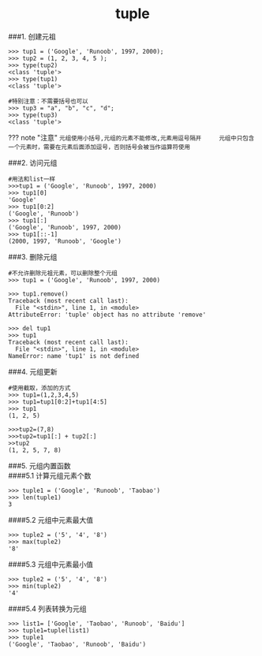 <center><h1>tuple</h1></center>  

###1. 创建元祖  
```
>>> tup1 = ('Google', 'Runoob', 1997, 2000);
>>> tup2 = (1, 2, 3, 4, 5 );
>>> type(tup2)
<class 'tuple'>
>>> type(tup1)
<class 'tuple'>

#特别注意：不需要括号也可以
>>> tup3 = "a", "b", "c", "d";
>>> type(tup3)
<class 'tuple'>

```  

??? note "注意"
    ```
    元组使用小括号,元组的元素不能修改,元素用逗号隔开    
    元组中只包含一个元素时，需要在元素后面添加逗号，否则括号会被当作运算符使用  
    ```  

###2. 访问元组  
```
#用法和list一样  
>>>tup1 = ('Google', 'Runoob', 1997, 2000)
>>> tup1[0]
'Google'
>>> tup1[0:2]
('Google', 'Runoob')
>>> tup1[:]
('Google', 'Runoob', 1997, 2000)
>>> tup1[::-1]
(2000, 1997, 'Runoob', 'Google')

```  

###3. 删除元组  
```
#不允许删除元祖元素，可以删除整个元组  
>>> tup1 = ('Google', 'Runoob', 1997, 2000)

>>> tup1.remove()
Traceback (most recent call last):
  File "<stdin>", line 1, in <module>
AttributeError: 'tuple' object has no attribute 'remove'

>>> del tup1
>>> tup1
Traceback (most recent call last):
  File "<stdin>", line 1, in <module>
NameError: name 'tup1' is not defined

```  

###4. 元组更新  
```
#使用截取，添加的方式  
>>> tup1=(1,2,3,4,5)
>>> tup1=tup1[0:2]+tup1[4:5]
>>> tup1
(1, 2, 5)

>>>tup2=(7,8)
>>>tup2=tup1[:] + tup2[:]
>>tup2
(1, 2, 5, 7, 8)
```

###5. 元组内置函数  
####5.1 计算元组元素个数  
```
>>> tuple1 = ('Google', 'Runoob', 'Taobao')
>>> len(tuple1)
3
```
####5.2 元组中元素最大值  
```	
>>> tuple2 = ('5', '4', '8')
>>> max(tuple2)
'8'
```
####5.3 元组中元素最小值  
```	
>>> tuple2 = ('5', '4', '8')
>>> min(tuple2)
'4'
```
####5.4  列表转换为元组  
```
>>> list1= ['Google', 'Taobao', 'Runoob', 'Baidu']
>>> tuple1=tuple(list1)
>>> tuple1
('Google', 'Taobao', 'Runoob', 'Baidu')
```